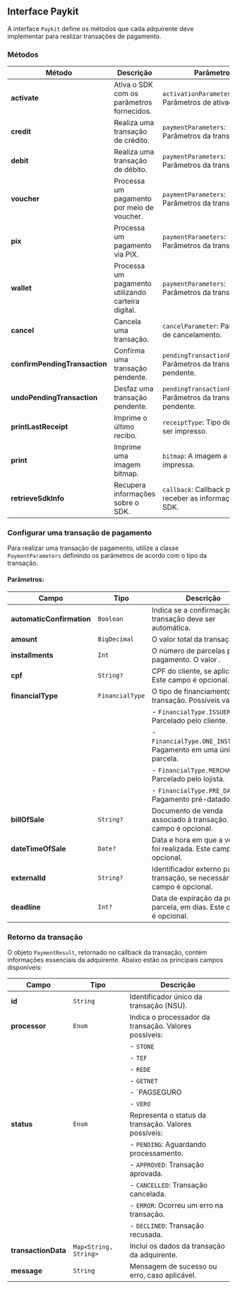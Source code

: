 ## Interface Paykit

A interface `Paykit` define os métodos que cada adquirente deve implementar para realizar transações de pagamento.

### Métodos

| Método                          | Descrição                                                                 | Parâmetros                                                         | Retorno             |
|---------------------------------|---------------------------------------------------------------------------|--------------------------------------------------------------------|---------------------|
| **activate**                    | Ativa o SDK com os parâmetros fornecidos.                | `activationParameters`: Parâmetros de ativação.                                     | `ActivationResult`  |
| **credit**                      | Realiza uma transação de crédito.                        | `paymentParameters`: Parâmetros da transação.                                       | `PaymentResult`     |
| **debit**                       | Realiza uma transação de débito.                         | `paymentParameters`: Parâmetros da transação.                                       | `PaymentResult`     |
| **voucher**                     | Processa um pagamento por meio de voucher.               | `paymentParameters`: Parâmetros da transação.                                       | `PaymentResult`     |
| **pix**                         | Processa um pagamento via PIX.                           | `paymentParameters`: Parâmetros da transação.                                       | `PaymentResult`     |
| **wallet**                      | Processa um pagamento utilizando carteira digital.        | `paymentParameters`: Parâmetros da transação.                                      | `PaymentResult`     |
| **cancel**                      | Cancela uma transação.                                   | `cancelParameter`: Parâmetros de cancelamento.                                      | `PaymentResult`      |
| **confirmPendingTransaction**   | Confirma uma transação pendente.                        | `pendingTransactionParameters`: Parâmetros da transação pendente.                    | `Boolean`           |
| **undoPendingTransaction**      | Desfaz uma transação pendente.                          | `pendingTransactionParameters`: Parâmetros da transação pendente.                    | `Boolean`           |
| **printLastReceipt**           | Imprime o último recibo.                                | `receiptType`: Tipo de recibo a ser impresso.                                         | `Boolean`           |
| **print**                       | Imprime uma imagem bitmap.                              | `bitmap`: A imagem a ser impressa.                                                   | `Boolean`           |
| **retrieveSdkInfo**            | Recupera informações sobre o SDK.                       | `callback`: Callback para receber as informações do SDK.                              | `SdkInfo`           |



### Configurar uma transação de pagamento

Para realizar uma transação de pagamento, utilize a classe `PaymentParameters` definindo os parâmetros de acordo com o tipo da transação.

#### Parâmetros:

| Campo                    | Tipo           | Descrição                                                                                  |
|--------------------------|----------------|--------------------------------------------------------------------------------------------|
| **automaticConfirmation** | `Boolean`      | Indica se a confirmação da transação deve ser automática.                                 |
| **amount**               | `BigDecimal`   | O valor total da transação.                                                                |
| **installments**         | `Int`         | O número de parcelas para pagamento. O valor .                                              |
| **cpf**                  | `String?`      | CPF do cliente, se aplicável. Este campo é opcional.                                       |
| **financialType**        | `FinancialType` | O tipo de financiamento da transação. Possíveis valores:                                  |
|                          |                | - `FinancialType.ISSUER`: Parcelado pelo cliente.                                          |
|                          |                | - `FinancialType.ONE_INSTALMENT`: Pagamento em uma única parcela.                          |
|                          |                | - `FinancialType.MERCHANT`: Parcelado pelo lojista.                                        |
|                          |                | - `FinancialType.PRE_DATED`: Pagamento pré-datado.                                         |
| **billOfSale**           | `String?`      | Documento de venda associado à transação. Este campo é opcional.                           |
| **dateTimeOfSale**      | `Date?`        | Data e hora em que a venda foi realizada. Este campo é opcional.                            |
| **externalId**           | `String?`      | Identificador externo para a transação, se necessário. Este campo é opcional.              |
| **deadline**             | `Int?`         | Data de expiração da primeira parcela, em dias. Este campo é opcional.                     |



### Retorno da transação

O objeto `PaymentResult`, retornado no callback da transação, contém informações essenciais da adquirente. Abaixo estão os principais campos disponíveis:

| Campo      | Tipo     | Descrição                                                            |
|------------|----------|----------------------------------------------------------------------|
| **id**     | `String` | Identificador único da transação (NSU).                              |
| **processor** | `Enum`  | Indica o processador da transação. Valores possíveis:              |
|            |          | - `STONE`                                                            |
|            |          | - `TEF`                                                              |
|            |          | - `REDE`                                                             |
|            |          | - `GETNET`                                                           |
|            |          | - `PAGSEGURO                                                         |
|            |          | - `VERO`                                                             |
| **status** | `Enum`   | Representa o status da transação. Valores possíveis:                 |
|            |          | - `PENDING`: Aguardando processamento.                               |
|            |          | - `APPROVED`: Transação aprovada.                                    |
|            |          | - `CANCELLED`: Transação cancelada.                                  |
|            |          | - `ERROR`: Ocorreu um erro na transação.                             |
|            |          | - `DECLINED`: Transação recusada.                                    |
| **transactionData** | `Map<String, String>` | Inclui os dados da transação da adquirente.    |
| **message** | `String` | Mensagem de sucesso ou erro, caso aplicável.  